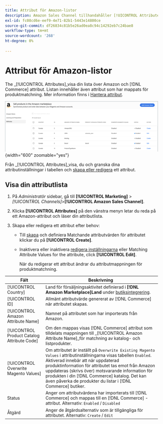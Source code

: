 ```yaml
---
title: Attribut för Amazon-listor
description: Amazon Sales Channel tillhandahåller [!UICONTROL Attributes] för att övervaka listan över Amazon- och Commerce-attribut och hur de mappas för produktmatchning.
exl-id: fc08cd6e-eef9-4e71-82b1-5443e14800ce
source-git-commit: df26834c81b5e26ad0ea8c94c14292eb7c24bae8
workflow-type: tm+mt
source-wordcount: '268'
ht-degree: 0%

---
```


# Attribut för Amazon-listor

The _[!UICONTROL Attributes]_visa din lista över Amazon och [!DNL Commerce] attribut. Listan innehåller även attribut som har mappats för produktmatchning. Mer information finns i [Hantera attribut](./managing-attributes.md).

![Attributvy](assets/amazon-attributes-view.png){width="600" zoomable="yes"}

Från _[!UICONTROL Attributes]_visa, du och granska dina attributinställningar i tabellen och [skapa eller redigera](./creating-attributes.md) ett attribut.

## Visa din attributlista

1. På _Administratör_ sidebar, gå till **[!UICONTROL Marketing]** > _[!UICONTROL Channels]_>**[!UICONTROL Amazon Sales Channel]**.

1. Klicka **[!UICONTROL Attributes]** på den vänstra menyn letar du reda på ett Amazon-attribut och läser din attributlista.

1. Skapa eller redigera ett attribut efter behov:

   - Till [skapa](./creating-attributes.md#create-an-attribute) och definiera Matchande attributvärden för attributet klickar du på **[!UICONTROL Create]**.

   - Inaktivera eller inaktivera [redigera inställningarna](./creating-attributes.md#edit-an-attribute) eller Matching Attribute Values for the attribute, click **[!UICONTROL Edit]**.

      När du redigerar ett attribut ändrar du attributmappningen för produktmatchning.

| Fält | Beskrivning |
|--- |--- |
| [!UICONTROL Country] | Land för försäljningsaktivitet definierad i  **[!DNL Amazon Marketplace]Land** under [butiksintegrering](./store-integration.md). |
| [!UICONTROL ID] | Allmänt attributvärde genererat av [!DNL Commerce] när attributet skapas. |
| [!UICONTROL Amazon Attribute Name] | Namnet på attributet som har importerats från Amazon. |
| [!UICONTROL Product Catalog Attribute Code] | Om den mappas visas [!DNL Commerce] attribut som tilldelats mappningen till _[!UICONTROL Amazon Attribute Name]_för matchning av katalog- och listprodukter. |
| [!UICONTROL Overwrite Magento Values] | Om attributet är inställt på `Overwrite Existing Magento Values` i attributinställningarna visas tabellen `Enabled`. Aktiverad innebär att när uppdaterad produktinformation för attributet tas emot från Amazon uppdateras (skrivs över) motsvarande information för produkten i din [!DNL Commerce] katalog. Det kan även påverka de produkter du listar i [!DNL Commerce] butiker. |
| Status | Anger om attributvärdena har importerats till [!DNL Commerce] och mappas till en [!DNL Commerce] -attribut. Alternativ: `Enabled` / `Disabled` |
| Åtgärd | Anger de åtgärdsalternativ som är tillgängliga för attributet. Alternativ: `Create` / `Edit` |
